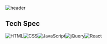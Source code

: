 ![header](https://capsule-render.vercel.app/api?type=wave&color=auto&height=150&section=header&text=yoonstar&fontSize=90)

## Tech Spec

<img alt="HTML" src ="https://img.shields.io/badge/HTML-e34f26.svg?&style=for-the-badge&logo=HTML5&logoColor=white"/><img alt="CSS" src ="https://img.shields.io/badge/CSS-ff9933.svg?&style=for-the-badge&logo=CSS3&logoColor=white"/><img alt="JavaScript" src ="https://img.shields.io/badge/JavaScript-f7df1e.svg?&style=for-the-badge&logo=JavaScript&logoColor=white"/><img alt="jQuery" src ="https://img.shields.io/badge/jQuery-0769ad.svg?&style=for-the-badge&logo=jQuery&logoColor=white"/><img alt="React" src ="https://img.shields.io/badge/React-61dafb.svg?&style=for-the-badge&logo=React&logoColor=white"/>

